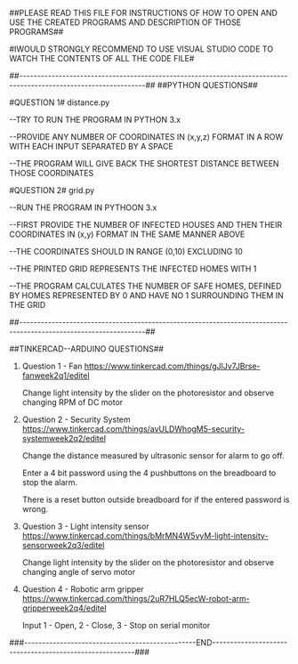 ##PLEASE READ THIS FILE FOR INSTRUCTIONS OF HOW TO OPEN AND USE THE CREATED PROGRAMS AND DESCRIPTION OF THOSE PROGRAMS##

#IWOULD STRONGLY RECOMMEND TO USE VISUAL STUDIO CODE TO WATCH THE CONTENTS OF ALL THE CODE FILE#

##-----------------------------------------------------------------------------------------------------------------##
##PYTHON QUESTIONS##

#QUESTION 1# distance.py

--TRY TO RUN THE PROGRAM IN PYTHON 3.x

--PROVIDE ANY NUMBER OF COORDINATES IN (x,y,z) FORMAT IN A ROW WITH EACH INPUT SEPARATED BY A SPACE

--THE PROGRAM WILL GIVE BACK THE SHORTEST DISTANCE BETWEEN THOSE COORDINATES

#QUESTION 2# grid.py

--RUN THE PROGRAM IN PYTHOON 3.x

--FIRST PROVIDE THE NUMBER OF INFECTED HOUSES AND THEN THEIR COORDINATES IN (x,y) FORMAT IN THE SAME MANNER ABOVE

--THE COORDINATES SHOULD IN RANGE (0,10) EXCLUDING 10

--THE PRINTED GRID REPRESENTS THE INFECTED HOMES WITH 1

--THE PROGRAM CALCULATES THE NUMBER OF SAFE HOMES, DEFINED BY HOMES REPRESENTED BY 0 AND HAVE NO 1 SURROUNDING THEM IN THE GRID


##-----------------------------------------------------------------------------------------------------------------##

##TINKERCAD--ARDUINO QUESTIONS##

1)  Question 1 - Fan
    https://www.tinkercad.com/things/gJlJv7JBrse-fanweek2q1/editel
    
    Change light intensity by the slider on the photoresistor and observe changing RPM of DC motor

2)  Question 2 - Security System
    https://www.tinkercad.com/things/avULDWhogM5-security-systemweek2q2/editel
    
    Change the distance measured by ultrasonic sensor for alarm to go off.
    
    Enter a 4 bit password using the 4 pushbuttons on the breadboard to stop the alarm.
    
    There is a reset button outside breadboard for if the entered password is wrong.

3)  Question 3 - Light intensity sensor
    https://www.tinkercad.com/things/bMrMN4W5vyM-light-intensity-sensorweek2q3/editel
    
    Change light intensity by the slider on the photoresistor and observe changing angle of servo motor

4)  Question 4 - Robotic arm gripper
    https://www.tinkercad.com/things/2uR7HLQ5ecW-robot-arm-gripperweek2q4/editel
    
    Input 1 - Open, 2 - Close, 3 - Stop on serial monitor


###------------------------------------------------END--------------------------------------------------------###
